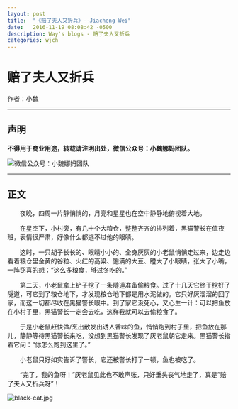 ```yaml
---
layout: post
title:  "《赔了夫人又折兵》--Jiacheng Wei"
date:   2016-11-19 08:08:42 -0500
description: Way's blogs - 赔了夫人又折兵
categories: wjch
---
```


# 赔了夫人又折兵

作者：小魏

---

## 声明

**不得用于商业用途，转载请注明出处，微信公众号：小魏娜妈团队。**

![微信公众号：小魏娜妈团队](/weijiacheng/img/wechat-qr-code.jpg)

---

## 正文

&emsp;&emsp;夜晚，四周一片静悄悄的，月亮和星星也在空中静静地俯视着大地。

&emsp;&emsp;在星空下，小村旁，有几十个大粮仓，整整齐齐的排列着，黑猫警长在值夜班，表情很严肃，好像什么都逃不过他的眼睛。

&emsp;&emsp;这时，一只胡子长长的、眼睛小小的、全身灰灰的小老鼠悄悄走过来，边走边看着粮仓里金黄的谷粒、火红的高粱、饱满的大豆、瞪大了小眼睛，张大了小嘴，一阵窃喜的想：“这么多粮食，够过冬吃的。”

&emsp;&emsp;第二天，小老鼠拿上铲子挖了一条隧道准备偷粮食。过了十几天它终于挖好了隧道，可它到了粮仓地下，才发现粮仓地下都是用水泥做的。它只好灰溜溜的回了家，而这一切都尽收在黑猫警长眼中。到了家它没死心，又心生一计：可以把鱼放在小村子里，黑猫警长一定会去吃，这样我就可以去偷粮食了。

&emsp;&emsp;于是小老鼠赶快做/烹出散发出诱人香味的鱼，悄悄跑到村子里，把鱼放在那儿，静静等待黑猫警长来吃，没想到黑猫警长发现了灰老鼠朝它走来。黑猫警长指着它问：“你怎么跑到这里了。”

&emsp;&emsp;小老鼠只好如实告诉了警长，它还被警长打了一顿，鱼也被吃了。

&emsp;&emsp;“完了，我的鱼呀！”灰老鼠见此也不敢声张，只好垂头丧气地走了，真是”赔了夫人又折兵呀”！

![black-cat.jpg](/weijiacheng/img/black-cat.jpg)
